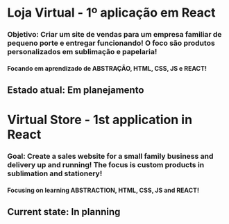 # Loja Virtual - 1º aplicação em React
### Objetivo: Criar um site de vendas para um empresa familiar de pequeno porte e entregar funcionando! O foco são produtos personalizados em sublimação e papelaria!

#### Focando em aprendizado de ABSTRAÇÃO, HTML, CSS, JS e REACT!
## Estado atual: Em planejamento


# Virtual Store - 1st application in React
### Goal: Create a sales website for a small family business and delivery up and running! The focus is custom products in sublimation and stationery!

#### Focusing on learning ABSTRACTION, HTML, CSS, JS and REACT!



## Current state: In planning
